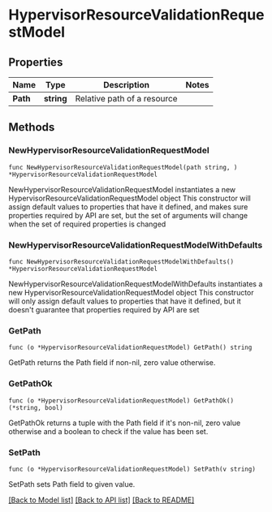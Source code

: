 # HypervisorResourceValidationRequestModel

## Properties

Name | Type | Description | Notes
------------ | ------------- | ------------- | -------------
**Path** | **string** | Relative path of a resource | 

## Methods

### NewHypervisorResourceValidationRequestModel

`func NewHypervisorResourceValidationRequestModel(path string, ) *HypervisorResourceValidationRequestModel`

NewHypervisorResourceValidationRequestModel instantiates a new HypervisorResourceValidationRequestModel object
This constructor will assign default values to properties that have it defined,
and makes sure properties required by API are set, but the set of arguments
will change when the set of required properties is changed

### NewHypervisorResourceValidationRequestModelWithDefaults

`func NewHypervisorResourceValidationRequestModelWithDefaults() *HypervisorResourceValidationRequestModel`

NewHypervisorResourceValidationRequestModelWithDefaults instantiates a new HypervisorResourceValidationRequestModel object
This constructor will only assign default values to properties that have it defined,
but it doesn't guarantee that properties required by API are set

### GetPath

`func (o *HypervisorResourceValidationRequestModel) GetPath() string`

GetPath returns the Path field if non-nil, zero value otherwise.

### GetPathOk

`func (o *HypervisorResourceValidationRequestModel) GetPathOk() (*string, bool)`

GetPathOk returns a tuple with the Path field if it's non-nil, zero value otherwise
and a boolean to check if the value has been set.

### SetPath

`func (o *HypervisorResourceValidationRequestModel) SetPath(v string)`

SetPath sets Path field to given value.



[[Back to Model list]](../README.md#documentation-for-models) [[Back to API list]](../README.md#documentation-for-api-endpoints) [[Back to README]](../README.md)


